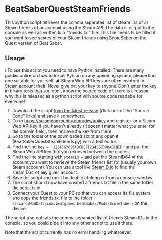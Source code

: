 # BeatSaberQuestSteamFriends
This python script retrieves the comma separated list of steam IDs of all Steam friends of an account using the Steam API. The data is output to the console as well as written to a "friends.txt" file.
This file needs to be filled if you want to see scores of your Steam friends using ScoreSaber on the Quest version of Beat Saber.

## Usage
ℹ️ To use this script you need to have Python installed. There are many guides online on how to install Python on any operating system, please find one suitable for yourself.
⚠️ Steam Web API keys are often involved in Steam account theft. Never give out your key to anyone! Don't enter the key in binary tools that you don't know the source code of, there is a reason why this is released as a python script with source code readable for everyone!

1. Download the script [from the latest release](releases/latest) (click one of the "Source Code" links) and save it somewhere.
1. Go to https://steamcommunity.com/dev/apikey and register for a Steam Web API key if you haven't already (it doesn't matter what you enter for the domain field), then retrieve the key from there.
1. Go to the folder of the downloaded script and open it (BeatSaberQuestSteamFriends.py) with a text editor.
1. Find the line `key = '1234567890ABCDEF1234567890ABCDEF'` and put the Steam Web API key that you retrieved between the quotes.
1. Find the line starting with `steamid =` and put the SteamID64 of the account you want to retrieve the Steam friends list for (usually your own Steam account). You can use a tool like [SteamID.io](https://steamid.io) to find the steamID64 of any given account.
1. Save the script and run it by double clicking or from a console window.
1. The script should now have created a friends.txt file in the same folder the script is in.
1. Connect your Quest to your PC so that you can access its file system and copy the friends.txt file to the folder `/sdcard/ModData/com.beatgames.beatsaber/Mods/ScoreSaber/` on the device.

The script also outputs the comma separated list of friends Steam IDs to the console, so you could pipe it into any other script to use it there.

Note that the script currently has no error handling whatsoever.
